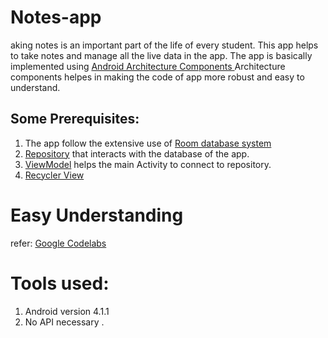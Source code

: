 # Notes-app
aking notes is an important part of the life of every student. This app helps to take notes and manage all the live data in the app.
The app is basically implemented using [Android Architecture Components ](https://developer.android.com/topic/libraries/architecture)
Architecture components helpes in making the code of app more robust and easy to understand.
## Some Prerequisites:
 1. The app follow the extensive use of [Room database system](https://developer.android.com/reference/android/arch/persistence/room/RoomDatabase)
 2. [Repository](https://developer.android.com/codelabs/kotlin-android-training-repository#0) that interacts with the database of the app.
 3. [ViewModel](https://developer.android.com/reference/android/arch/lifecycle/ViewModel#:~:text=ViewModel%20is%20a%20class%20that,calling%20the%20business%20logic%20classes) helps the main Activity to connect to repository.
 4. [Recycler View](https://developer.android.com/reference/androidx/recyclerview/widget/RecyclerView)
 # Easy Understanding
 refer: [Google Codelabs](https://developer.android.com/codelabs/kotlin-android-training-room-database#0)
 # Tools used:
 1. Android version 4.1.1
 2. No API necessary .
 
 
